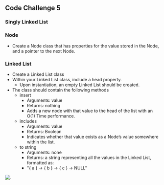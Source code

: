## Code Challenge 5

### Singly Linked List

### Node
* Create a Node class that has properties for the value stored in the Node, and a pointer to the next Node.
### Linked List
* Create a Linked List class
* Within your Linked List class, include a head property.
    * Upon instantiation, an empty Linked List should be created.
* The class should contain the following methods
    * insert
        * Arguments: value
        * Returns: nothing
        * Adds a new node with that value to the head of the list with an O(1) Time performance.
    * includes
        * Arguments: value
        * Returns: Boolean
        * Indicates whether that value exists as a Node’s value somewhere within the list.
    * to string
        * Arguments: none
        * Returns: a string representing all the values in the Linked List, formatted as:
        * "{ a } -> { b } -> { c } -> NULL"

![.](https://i.imgur.com/n2G0sRp.png)